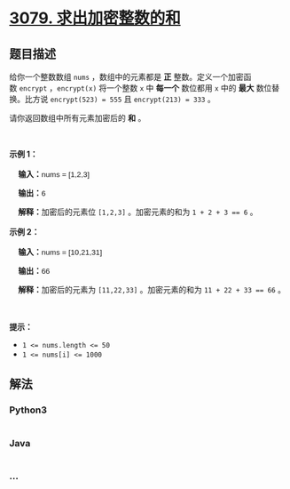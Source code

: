 # [3079. 求出加密整数的和](https://leetcode.cn/problems/find-the-sum-of-encrypted-integers)

## 题目描述

<!-- 这里写题目描述 -->

<p>给你一个整数数组&nbsp;<code>nums</code>&nbsp;，数组中的元素都是&nbsp;<strong>正</strong>&nbsp;整数。定义一个加密函数&nbsp;<code>encrypt</code>&nbsp;，<code>encrypt(x)</code>&nbsp;将一个整数 <code>x</code>&nbsp;中 <strong>每一个</strong>&nbsp;数位都用 <code>x</code>&nbsp;中的&nbsp;<strong>最大</strong>&nbsp;数位替换。比方说&nbsp;<code>encrypt(523) = 555</code> 且&nbsp;<code>encrypt(213) = 333</code>&nbsp;。</p>

<p>请你返回数组中所有元素加密后的 <strong>和</strong>&nbsp;。</p>

<p>&nbsp;</p>

<p><strong class="example">示例 1：</strong></p>

<div class="example-block" style="border-color: var(--border-tertiary); border-left-width: 2px; color: var(--text-secondary); font-size: .875rem; margin-bottom: 1rem; margin-top: 1rem; overflow: visible; padding-left: 1rem;">
<p><strong>输入：</strong><span class="example-io" style="font-family: Menlo,sans-serif; font-size: 0.85rem;">nums = [1,2,3]</span></p>

<p><strong>输出：</strong><span class="example-io" style="font-family: Menlo,sans-serif; font-size: 0.85rem;">6</span></p>

<p><b>解释：</b>加密后的元素位&nbsp;<code>[1,2,3]</code>&nbsp;。加密元素的和为&nbsp;<code>1 + 2 + 3 == 6</code>&nbsp;。</p>
</div>

<p><strong class="example">示例 2：</strong></p>

<div class="example-block" style="border-color: var(--border-tertiary); border-left-width: 2px; color: var(--text-secondary); font-size: .875rem; margin-bottom: 1rem; margin-top: 1rem; overflow: visible; padding-left: 1rem;">
<p><strong>输入：</strong><span class="example-io" style="font-family: Menlo,sans-serif; font-size: 0.85rem;">nums = [10,21,31]</span></p>

<p><strong>输出：</strong><span class="example-io" style="font-family: Menlo,sans-serif; font-size: 0.85rem;">66</span></p>

<p><b>解释：</b>加密后的元素为&nbsp;<code>[11,22,33]</code>&nbsp;。加密元素的和为&nbsp;<code>11 + 22 + 33 == 66</code> 。</p>
</div>

<p>&nbsp;</p>

<p><strong>提示：</strong></p>

<ul>
	<li><code>1 &lt;= nums.length &lt;= 50</code></li>
	<li><code>1 &lt;= nums[i] &lt;= 1000</code></li>
</ul>


## 解法

<!-- 这里可写通用的实现逻辑 -->

<!-- tabs:start -->

### **Python3**

<!-- 这里可写当前语言的特殊实现逻辑 -->

```python

```

### **Java**

<!-- 这里可写当前语言的特殊实现逻辑 -->

```java

```

### **...**

```

```

<!-- tabs:end -->
